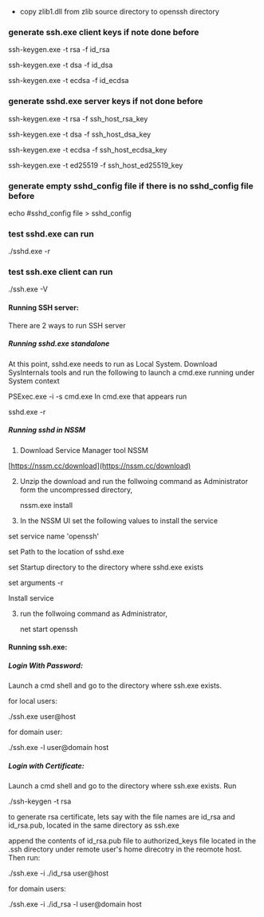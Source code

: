 - copy zlib1.dll from zlib source directory to openssh directory

### generate ssh.exe client keys if note done before
ssh-keygen.exe -t rsa -f id_rsa

ssh-keygen.exe -t dsa -f id_dsa

ssh-keygen.exe -t ecdsa -f id_ecdsa

### generate sshd.exe server keys if not done before
ssh-keygen.exe -t rsa -f ssh_host_rsa_key

ssh-keygen.exe -t dsa -f ssh_host_dsa_key

ssh-keygen.exe -t ecdsa -f ssh_host_ecdsa_key

ssh-keygen.exe -t ed25519 -f ssh_host_ed25519_key

### generate empty sshd_config file if there is no sshd_config file before
echo #sshd_config file > sshd_config

### test sshd.exe can run
./sshd.exe -r

### test ssh.exe client can run
./ssh.exe -V

#### Running SSH server:
There are 2 ways to run SSH server

##### Running sshd.exe standalone
At this point, sshd.exe needs to run as Local System. Download SysInternals tools and run the following to launch a cmd.exe running under System context

PSExec.exe -i -s cmd.exe
In cmd.exe that appears run

sshd.exe -r

##### Running sshd in NSSM
1. Download Service Manager tool NSSM 

[https://nssm.cc/download](https://nssm.cc/download)

2. Unzip the download and run the follwoing command as Administrator form the uncompressed directory,

	nssm.exe install

3. In the NSSM UI set the following values to install the service
	
set service name 'openssh' 

set Path to the location of sshd.exe

set Startup directory to the directory where sshd.exe exists

set arguments -r

Install service

3. run the follwoing command as Administrator,

	net start openssh
	
	
	
#### Running ssh.exe:
##### Login With Password:

Launch a cmd shell and go to the directory where ssh.exe exists.

for local users:

./ssh.exe user@host

for domain user:

./ssh.exe -l user@domain host

##### Login with Certificate:
Launch a cmd shell and go to the directory where ssh.exe exists. Run

./ssh-keygen -t rsa

to generate rsa certificate, lets say with the file names are id_rsa and id_rsa.pub, located in the same directory as ssh.exe 

append the contents of id_rsa.pub file to authorized_keys file located in the .ssh directory under remote user's home direcotry in the reomote host. Then run:

./ssh.exe -i ./id_rsa user@host

for domain users:

./ssh.exe -i ./id_rsa -l user@domain host